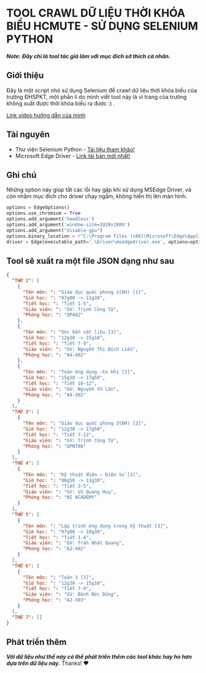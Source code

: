 # TOOL CRAWL DỮ LIỆU THỜI KHÓA BIỂU HCMUTE - SỬ DỤNG SELENIUM PYTHON
***Note: Đây chỉ là tool tác giả làm với mục đích sở thích cá nhân.***
## Giới thiệu
Đây là một script nhỏ sử dụng Selenium để crawl dữ liệu thời khóa biểu của trường ĐHSPKT, một phần lí do mình viết tool này là vì trang của trường không xuất được thời khóa biểu ra được :) .

[Link video hướng dẫn của mình](https://www.youtube.com/watch?v=A-Usa0w-Nxw)

## Tài nguyên
* Thư viện Selenium Python - [Tài liệu tham khảo!](https://selenium-python.readthedocs.io/)
* Microsoft Edge Driver - [Link tải bản mới nhất!](https://developer.microsoft.com/en-us/microsoft-edge/tools/webdriver/)

## Ghi chú
Những option này giúp tắt các lỗi hay gặp khi sử dụng MSEdge Driver, và còn nhằm mục đích cho driver chạy ngầm, không hiển thị lên màn hình.
```python
options = EdgeOptions()
options.use_chromium = True
options.add_argument('headless')
options.add_argument('window-size=1920x1080')
options.add_argument("disable-gpu")
options.binary_location = r"C:\Program Files (x86)\Microsoft\Edge\Application\msedge.exe"
driver = Edge(executable_path='.\Driver\msedgedriver.exe', options=options)
```
## Tool sẽ xuất ra một file JSON dạng như sau
```json
{
  "THỨ 2": [
    {
      "Tên môn: ": "Giáo dục quốc phòng 1(ĐH) [1]",
      "Giờ học: ": "07g00 -> 11g30",
      "Tiết học: ": "Tiết 1-5",
      "Giáo viên: ": "GV: Trịnh Công Tứ",
      "Phòng học: ": "QP402"
    },
    {
      "Tên môn: ": "Sức bền vật liệu [3]",
      "Giờ học: ": "12g30 -> 15g10",
      "Tiết học: ": "Tiết 7-9",
      "Giáo viên: ": "GV: Nguyễn Thị Bích Liễu",
      "Phòng học: ": "A4-402"
    },
    {
      "Tên môn: ": "Toán ứng dụng –Cơ khí [3]",
      "Giờ học: ": "15g10 -> 17g50",
      "Tiết học: ": "Tiết 10-12",
      "Giáo viên: ": "GV: Nguyễn Vũ Lân",
      "Phòng học: ": "A4-302"
    }
  ],
  "THỨ 3": [
    {
      "Tên môn: ": "Giáo dục quốc phòng 3(ĐH) [2]",
      "Giờ học: ": "12g30 -> 17g50",
      "Tiết học: ": "Tiết 7-12",
      "Giáo viên: ": "GV: Trịnh Công Tứ",
      "Phòng học: ": "QPNT08"
    }
  ],
  "THỨ 4": [
    {
      "Tên môn: ": "Kỹ thuật điện – Điện tử [3]",
      "Giờ học: ": "08g50 -> 11g30",
      "Tiết học: ": "Tiết 3-5",
      "Giáo viên: ": "GV: Vũ Quang Huy",
      "Phòng học: ": "NI ACADEMY"
    }
  ],
  "THỨ 5": [
    {
      "Tên môn: ": "Lập trình ứng dụng trong kỹ thuật [3]",
      "Giờ học: ": "07g00 -> 10g30",
      "Tiết học: ": "Tiết 1-4",
      "Giáo viên: ": "GV: Trần Nhật Quang",
      "Phòng học: ": "A2-402"
    }
  ],
  "THỨ 6": [
    {
      "Tên môn: ": "Toán 3 [3]",
      "Giờ học: ": "12g30 -> 15g10",
      "Tiết học: ": "Tiết 7-9",
      "Giáo viên: ": "GV: Bành Đức Dũng",
      "Phòng học: ": "A2-303"
    }
  ],
  "THỨ 7": []
}
```

## Phát triển thêm
***Với dữ liệu như thế này có thể phát triển thêm các tool khác hay ho hơn dựa trên dữ liệu này.***
Thanks! ❤️
